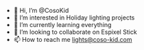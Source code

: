- 👋 Hi, I’m @CosoKid
- 👀 I’m interested in Holiday lighting projects
- 🌱 I’m currently learning everything
- 💞️ I’m looking to collaborate on Espixel Stick
- 📫 How to reach me lights@coso-kid.com

<!---
CosoKid/CosoKid is a ✨ special ✨ repository because its `README.md` (this file) appears on your GitHub profile.
You can click the Preview link to take a look at your changes.
--->
